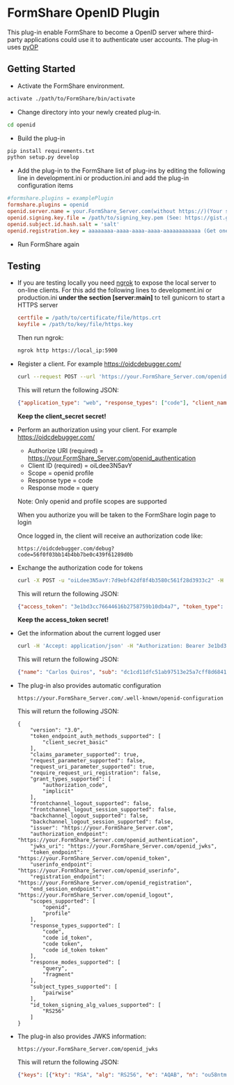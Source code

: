 FormShare OpenID Plugin
==============

This plug-in enable FormShare to become a OpenID server where third-party applications could use it to authenticate user accounts. The plug-in uses [pyOP](https://github.com/IdentityPython/pyop)

Getting Started
---------------

- Activate the FormShare environment.
```sh
activate ./path/to/FormShare/bin/activate
```

- Change directory into your newly created plug-in.
```sh
cd openid
```

- Build the plug-in
```sh
pip install requirements.txt
python setup.py develop
```

- Add the plug-in to the FormShare list of plug-ins by editing the following line in development.ini or production.ini and add the plug-in configuration items
```ini
#formshare.plugins = examplePlugin
formshare.plugins = openid
openid.server.name = your.FormShare_Server.com(without https://)(Your server must run over HTTPS)
openid.signing.key.file = /path/to/signing_key.pem (See: https://gist.github.com/ygotthilf/baa58da5c3dd1f69fae9)
openid.subject.id.hash.salt = 'salt'
openid.registration.key = aaaaaaaa-aaaa-aaaa-aaaa-aaaaaaaaaaaa (Get one here: https://www.uuidgenerator.net/version4)
```

- Run FormShare again

## Testing

- If you are testing locally you need [ngrok](https://ngrok.com/) to expose the local server to on-line clients. For this add the following lines to development.ini or production.ini **under the section [server:main]** to tell gunicorn to start a HTTPS server

  ```ini
  certfile = /path/to/certificate/file/https.crt
  keyfile = /path/to/key/file/https.key
  ```

  Then run ngrok:

  ```sh
  ngrok http https://local_ip:5900
  ```

- Register a client. For example https://oidcdebugger.com/

  ```bash
  curl --request POST --url 'https://your.FormShare_Server.com/openid_registration' --header 'content-type: application/json' --data '{"registration_key":"aaaaaaaa-aaaa-aaaa-aaaa-aaaaaaaaaaaa","client_name":"My Dynamic Application","redirect_uris": ["https://oidcdebugger.com/debug"]}
  ```

  This will return the following JSON:

  ```json
  {"application_type": "web", "response_types": ["code"], "client_name": "My Dynamic Application", "redirect_uris": ["https://oidcdebugger.com/debug"], "client_id": "oiLdee3N5avY", "client_id_issued_at": 1621264923, "client_secret": "7d9ebf42df8f4b3580c561f28d3933c2", "client_secret_expires_at": 0}
  ```

  **Keep the client_secret secret!**

- Perform an authorization using your client. For example https://oidcdebugger.com/

  - Authorize URI (required) = https://your.FormShare_Server.com/openid_authentication
  - Client ID (required) = oiLdee3N5avY
  - Scope = openid profile
  - Response type = code
  - Response mode = query

  Note: Only openid and profile scopes are supported

  When you authorize you will be taken to the FormShare login page to login

  Once logged in, the client will receive an authorization code like:

  ```
  https://oidcdebugger.com/debug?code=56f0f03bb14b4bb7be0c439f61289d0b
  ```

- Exchange the authorization code for tokens

  ```sh
  curl -X POST -u "oiLdee3N5avY:7d9ebf42df8f4b3580c561f28d3933c2" -H "Content-Type: application/x-www-form-urlencoded" -d "grant_type=authorization_code&code=56f0f03bb14b4bb7be0c439f61289d0b&redirect_uri=https://oidcdebugger.com/debug" https://your.FormShare_Server.com/openid_token
  ```

  This will return the following JSON:

  ```json
  {"access_token": "3e1bd3cc76644616b2758759b10db4a7", "token_type": "Bearer", "expires_in": 3600, "id_token": "eyJhbGciOiJSUzI1NiJ9.eyJpc3MiOiAiaHR0cHM6Ly9xbGFuZHMubmdyb2suaW8iLCAic3ViIjogImRjMWNkMTFkZmM1MWFiOTc1MTNlMjVhN2NmZjhkNjg0MWZmMWY2MDUzY2U0ZmJkZjJmMWU4ODM3MTE5MzE0NWIiLCAiYXVkIjogWyI4b1pBM2JMcDI5YnAiXSwgImlhdCI6IDE2MjEyNjIxMDMsICJleHAiOiAxNjIxMjY1NzAzLCAiYXRfaGFzaCI6ICJ5Wk5qZ0RlWXgybFRNNXgyODlYQVZ3IiwgIm5vbmNlIjogIm9hYmxncWU3aXUifQ.g0eGczxCR8R6Oe-P7hm_zt2qi5QXyfJUb-aJ2zAsNH_mP8BEvJzLhviBQaw4KxoVPzbRZKI13EBB8mvoetQwzvbsvBm0arEIwcyXV4fjlUUhdnFmxesOW6lkBMyhG60o2liV0vsXsN5rY1a--mHnkGjIxbJUcPW58RVGYf742Is"}
  ```

  **Keep the access_token secret!**

- Get the information about the current logged user

  ```sh
  curl -H 'Accept: application/json' -H "Authorization: Bearer 3e1bd3cc76644616b2758759b10db4a7" https://your.FormShare_Server.com/openid_userinfo
  ```

  This will return the following JSON:

  ```json
  {"name": "Carlos Quiros", "sub": "dc1cd11dfc51ab97513e25a7cff8d6841ff1f6053ce4fbdf2f1e88371193145b"}
  ```

- The plug-in also provides automatic configuration 

  ```
  https://your.FormShare_Server.com/.well-known/openid-configuration
  ```

  This will return the following JSON:

  ```
  {
      "version": "3.0",
      "token_endpoint_auth_methods_supported": [
          "client_secret_basic"
      ],
      "claims_parameter_supported": true,
      "request_parameter_supported": false,
      "request_uri_parameter_supported": true,
      "require_request_uri_registration": false,
      "grant_types_supported": [
          "authorization_code",
          "implicit"
      ],
      "frontchannel_logout_supported": false,
      "frontchannel_logout_session_supported": false,
      "backchannel_logout_supported": false,
      "backchannel_logout_session_supported": false,
      "issuer": "https://your.FormShare_Server.com",
      "authorization_endpoint": "https://your.FormShare_Server.com/openid_authentication",
      "jwks_uri": "https://your.FormShare_Server.com/openid_jwks",
      "token_endpoint": "https://your.FormShare_Server.com/openid_token",
      "userinfo_endpoint": "https://your.FormShare_Server.com/openid_userinfo",
      "registration_endpoint": "https://your.FormShare_Server.com/openid_registration",
      "end_session_endpoint": "https://your.FormShare_Server.com/openid_logout",
      "scopes_supported": [
          "openid",
          "profile"
      ],
      "response_types_supported": [
          "code",
          "code id_token",
          "code token",
          "code id_token token"
      ],
      "response_modes_supported": [
          "query",
          "fragment"
      ],
      "subject_types_supported": [
          "pairwise"
      ],
      "id_token_signing_alg_values_supported": [
          "RS256"
      ]
  }
  ```

- The plug-in also provides JWKS information:

  ```
  https://your.FormShare_Server.com/openid_jwks
  ```

  This will return the following JSON:

  ```json
  {"keys": [{"kty": "RSA", "alg": "RS256", "e": "AQAB", "n": "ou58ntmHtTK1A_7GQKZX5KTJFx2Hbsnb377__iIcdQpcSkvyhv9RIasgVVb4Ry0bPaYpijMi5tqQROdaxjrf_1yobKBQGt-1SA9os-w0LlegxoMgUhWioGmAaYpxEMtlnI1OHgAZwAVdq_itlJhpKlSYXqh6jqh1CmrE-IMv-pE"}]}
  ```

  